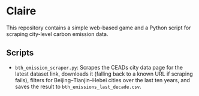 # Claire

This repository contains a simple web-based game and a Python script for scraping city-level carbon emission data.

## Scripts

- `bth_emission_scraper.py`: Scrapes the CEADs city data page for the latest dataset link, downloads it (falling back to a known URL if scraping fails), filters for Beijing–Tianjin–Hebei cities over the last ten years, and saves the result to `bth_emissions_last_decade.csv`.

